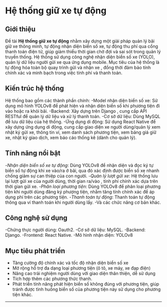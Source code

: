 # Hệ thống giữ xe tự động

## Giới thiệu

Đề tài **Hệ thống giữ xe tự động** nhằm xây dựng một giải pháp quản lý bãi giữ xe thông minh, tự động nhận diện biển số xe, tự động thu phí qua cổng thanh toán điện tử, giúp giảm thiểu thời gian chờ đợi và sai sót trong quản lý truyền thống.
Hệ thống sử dụng công nghệ nhận diện biển số xe (YOLO), quản lý dữ liệu người gửi xe qua ứng dụng mobile.
Mục tiêu của hệ thống là tự động hóa toàn bộ quay trình gửi  và nhận xe , đồng thời đảm bảo tính chính xác và minh bạch trong việc tính phí và thanh toán.

## Kiến trúc hệ thống
Hệ thống bao gồm các thành phần chính:
    -Model nhận diện biển số xe: Sử dụng mô hình YOLOv8 để phát hiện và nhận diện biển số khi phương tiện đi vào hoặc ra khỏi bãi.
    -Backend: Xây dựng trên Django , cung cấp API RESTful để quản lý dữ liệu và xử lý thanh toán.
    -Cơ sở dữ liệu: Dùng MySQL để lưu dữ liệu của hệ thống.
    -Ứng dụng di động: Sử dụng React Native để xây dựng ứng dụng di động, cung cấp giao diện xe người dùng/quản lý xem nhật ký gửi xe, thông tin ví, xem danh sách phương tiện, xem bảng giá giữ xe, nhật ký giao dịch, xem báo cáo thống kê (dành cho quản lý).

## Tính năng nổi bật
  -*Nhận diện biển số xe tự động*: Dùng YOLOv8 để nhận diện và đọc ký tự biển số tự động khi xe vào/ra ở bãi, qua đó xác định được biển số xe nhanh chống giảm sự can thiệp của con người.
  -*Quản lý lượt gửi xe*: Hệ thống lưu lại lượt gửi xe của người dùng, thời gian ra/vào , tính phí chính xác dựa trên thời gian gửi xe.
  -*Phân loại phương tiện*: Dùng YOLOv8 để phân loại phương tiện khi người dùng đăng ký phượng tiện, nhằm tăng tính chính xác để áp dụng phí trên các phương tiện.
  -*Thanh toán tự động*: Thanh toán tự động thông qua ví thanh toán khi người dùng lấy.
  -Và các chức năng cơ bản khác.

## Công nghệ sử dụng
-Chứng thực người dùng: Oauth2.
-Cơ sở dữ liệu: MySQL.
-Backend: Django.
-Frontend: React Native.
-Mô hình nhận diện: YOLOv8

## Mục tiêu phát triển
- Tăng cường độ chính xác và tốc độ nhận diện biển số xe
- Mở rộng hỗ trợ đa dạng loại phương tiện (ô tô, xe máy, xe đạp điện)
- Nâng cao trải nghiệm người dùng với giao diện thân thiện, dễ sử dụng
- Tích hợp thêm các phương thức thanh.
- Phát triển tính năng phát hiện biển số không đúng với phương tiện, giúp tránh được tình huống biển số của phương tiện này sử dụng cho phương tiện khác.




---
